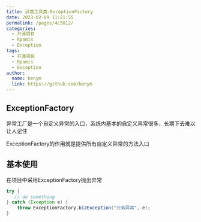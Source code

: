 ```yaml
---
title: 异常工具类-ExceptionFactory
date: 2023-02-09 11:21:55
permalink: /pages/4c5812/
categories:
  - 开源项目
  - Rpamis
  - Exception
tags:
  - 开源项目
  - Rpamis
  - Exception
author: 
  name: benym
  link: https://github.com/benym
---
```


## ExceptionFactory

异常工厂是一个自定义异常的入口，系统内基本的自定义异常很多，长期下去难以让人记住

ExceptionFactory的作用就是提供所有自定义异常的方法入口

## 基本使用

在项目中采用ExceptionFactory抛出异常
```java
try {
   // do something
} catch (Exception e) {
    throw ExceptionFactory.bizException("业务异常", e);
}
```